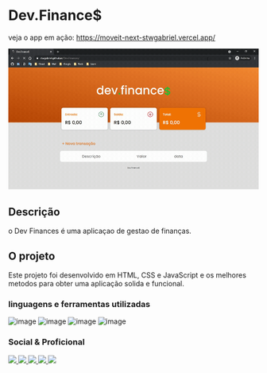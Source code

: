 # Dev.Finance$


veja o app em ação:
https://moveit-next-stwgabriel.vercel.app/

![Dev.Finances Preview](./src/assets/DevFinances-preview.gif)


## Descrição
o Dev Finances é uma aplicaçao de gestao de finanças.

## O projeto

Este projeto foi desenvolvido em HTML, CSS e JavaScript e os melhores metodos para obter uma aplicação solida e funcional.


### linguagens e ferramentas utilizadas

![image](https://img.shields.io/badge/HTML5-E34F26?style=for-the-badge&logo=html5&logoColor=white)
![image](https://img.shields.io/badge/Sass-CC6699?style=for-the-badge&logo=sass&logoColor=white)
![image](https://img.shields.io/badge/JavaScript-323330?style=for-the-badge&logo=javascript&logoColor=F7DF1E)
![image](https://img.shields.io/badge/Git-F05032?style=for-the-badge&logo=git&logoColor=white)

### Social & Proficional

<a href='https://www.instagram.com/stw_gabriel/'><img src='https://img.shields.io/badge/Instagram-E4405F?style=for-the-badge&logo=instagram&logoColor=white'></img> </a>
<a href='https://www.linkedin.com/in/stwgabriel/'><img src='https://img.shields.io/badge/LinkedIn-0077B5?style=for-the-badge&logo=linkedin&logoColor=white'></img> </a>
<a href='https://github.com/StwGabriel'><img src='https://img.shields.io/badge/GitHub-100000?style=for-the-badge&logo=github&logoColor=white'></img> </a>
<a href='https://www.youtube.com/channel/UCQdFFC-ZOxK7hfsdq5qQ--g'><img src='https://img.shields.io/badge/YouTube-FF0000?style=for-the-badge&logo=youtube&logoColor=white'></img> </a>
<a href='mailto:gabbrielsilvactt@gmail.com?Subject=Vim%20Pelo%20GitHub%20/%20I%20came%20through%20GitHub'><img src='https://img.shields.io/badge/Gmail-D14836?style=for-the-badge&logo=gmail&logoColor=white'></img> </a>
